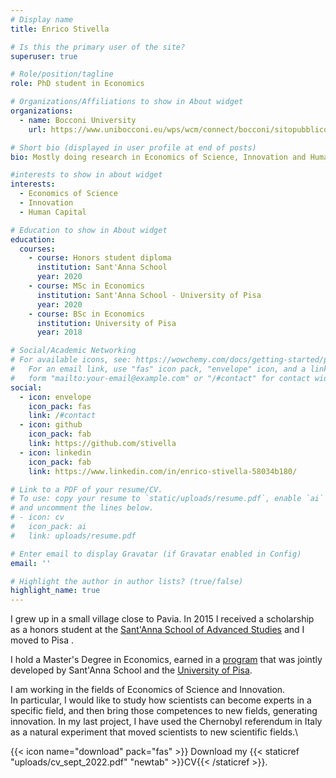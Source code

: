 ```yaml
---
# Display name
title: Enrico Stivella

# Is this the primary user of the site?
superuser: true

# Role/position/tagline
role: PhD student in Economics

# Organizations/Affiliations to show in About widget
organizations:
  - name: Bocconi University
    url: https://www.unibocconi.eu/wps/wcm/connect/bocconi/sitopubblico_en/navigation+tree/home/

# Short bio (displayed in user profile at end of posts)
bio: Mostly doing research in Economics of Science, Innovation and Human Capital. If not, playing basketball

#interests to show in about widget 
interests:
  - Economics of Science
  - Innovation
  - Human Capital

# Education to show in About widget
education:
  courses:
    - course: Honors student diploma
      institution: Sant'Anna School
      year: 2020
    - course: MSc in Economics
      institution: Sant'Anna School - University of Pisa
      year: 2020
    - course: BSc in Economics
      institution: University of Pisa
      year: 2018

# Social/Academic Networking
# For available icons, see: https://wowchemy.com/docs/getting-started/page-builder/#icons
#   For an email link, use "fas" icon pack, "envelope" icon, and a link in the
#   form "mailto:your-email@example.com" or "/#contact" for contact widget.
social:
  - icon: envelope
    icon_pack: fas
    link: /#contact
  - icon: github
    icon_pack: fab
    link: https://github.com/stivella
  - icon: linkedin
    icon_pack: fab
    link: https://www.linkedin.com/in/enrico-stivella-58034b180/

# Link to a PDF of your resume/CV.
# To use: copy your resume to `static/uploads/resume.pdf`, enable `ai` icons in `params.toml`,
# and uncomment the lines below.
# - icon: cv
#   icon_pack: ai
#   link: uploads/resume.pdf

# Enter email to display Gravatar (if Gravatar enabled in Config)
email: ''

# Highlight the author in author lists? (true/false)
highlight_name: true
---
```



I grew up in a small village close to Pavia. In 2015 I received a scholarship as a honors student at the [Sant'Anna School of Advanced Studies](https://www.santannapisa.it/en) and I moved to Pisa .

I hold a Master's Degree in Economics, earned in a [program](https://mse.ec.unipi.it) that was jointly developed by Sant'Anna School and the [University of Pisa](https://www.ec.unipi.it).

I am working in the fields of Economics of Science and Innovation.\
In particular, I would like to study how scientists can become experts in a specific field, and then bring those competences to new fields, generating innovation.
In my last project, I have used the Chernobyl referendum in Italy as a natural experiment that moved scientists to new scientific fields.\

{{< icon name="download" pack="fas" >}} Download my {{< staticref "uploads/cv_sept_2022.pdf" "newtab" >}}CV{{< /staticref >}}.
